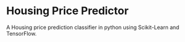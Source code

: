 # Housing Price Predictor
A Housing price prediction classifier in python using Scikit-Learn and TensorFlow.
